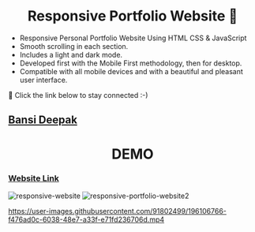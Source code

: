 

<div align="center"> <h1> Responsive Portfolio Website 💙 </h1> </div>

- Responsive Personal Portfolio Website Using HTML CSS & JavaScript
- Smooth scrolling in each section.
- Includes a light and dark mode.
- Developed first with the Mobile First methodology, then for desktop.
- Compatible with all mobile devices and with a beautiful and pleasant user interface.

💙 Click the link below to stay connected :-) <h2> [Bansi Deepak](https://linktr.ee/mr.screwlooze)</h2> 

<div align="center"> <h1> DEMO </h1> </div>

### [Website Link](https://bansi-responsive-portfolio-website.netlify.app/)

![responsive-website](https://user-images.githubusercontent.com/91802499/196034844-67816083-83f7-428e-a615-bb56476cecc4.png)
![responsive-portfolio-website2](https://user-images.githubusercontent.com/91802499/196034846-f45e802e-a6e9-4289-ba26-3cf3af9c0240.png)



https://user-images.githubusercontent.com/91802499/196106766-f476ad0c-6038-48e7-a33f-e71fd236706d.mp4

